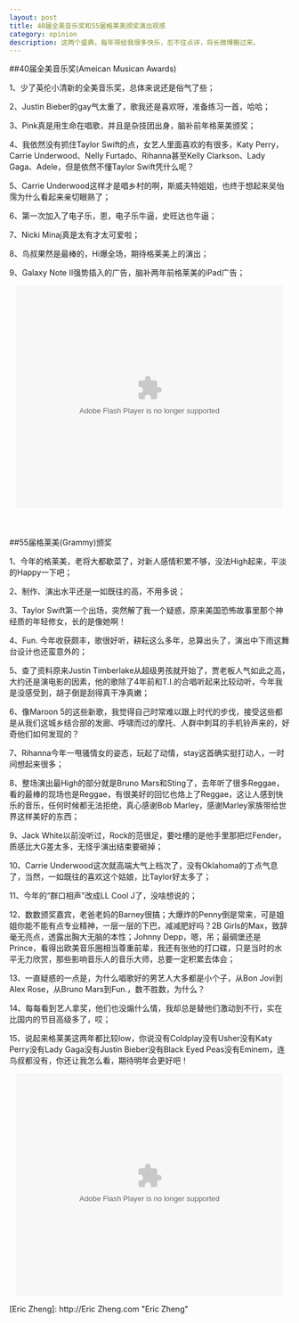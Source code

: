 ```yaml
---
layout: post
title: 40届全美音乐奖和55届格莱美颁奖演出观感
category: opinion
description: 这两个盛典，每年带给我很多快乐，忍不住点评，将长微博搬过来。
---
```


##40届全美音乐奖(Ameican Musican Awards)

1、少了英伦小清新的全美音乐奖，总体来说还是俗气了些；

2、Justin Bieber的gay气太重了，歌我还是喜欢呀，准备练习一首，哈哈；

3、Pink真是用生命在唱歌，并且是杂技团出身，脑补前年格莱美颁奖；

4、我依然没有抓住Taylor Swift的点，女艺人里面喜欢的有很多，Katy Perry，Carrie Underwood、Nelly Furtado、Rihanna甚至Kelly Clarkson、Lady Gaga、Adele，但是依然不懂Taylor Swift凭什么呢？

5、Carrie Underwood这样才是唱乡村的啊，斯威夫特姐姐，也终于想起来吴怡霈为什么看起来亲切眼熟了；

6、第一次加入了电子乐，恩，电子乐牛逼，史旺达也牛逼；

7、Nicki Minaj真是太有才太可爱啦；

8、鸟叔果然是最棒的，Hi爆全场，期待格莱美上的演出；

9、Galaxy Note II强势插入的广告，脑补两年前格莱美的iPad广告；

<div style="text-align:center;margin-bottom:50px;">
<embed src="http://player.youku.com/player.php/sid/XNDc3MTQzMjg0/v.swf" quality="high" width="480" height="400" align="middle" allowScriptAccess="sameDomain" allowFullscreen="true" type="application/x-shockwave-flash"></embed>
</div>

##55届格莱美(Grammy)颁奖

1、今年的格莱美，老将大都歇菜了，对新人感情积累不够，没法High起来，平淡的Happy一下吧；

2、制作、演出水平还是一如既往的高，不用多说；

3、Taylor Swift第一个出场，突然解了我一个疑惑，原来美国恐怖故事里那个神经质的年轻修女，长的是像她啊！

4、Fun. 今年收获颇丰，歌很好听，耕耘这么多年，总算出头了，演出中下雨这舞台设计也还蛮意外的；

5、查了资料原来Justin Timberlake从超级男孩就开始了，贾老板人气如此之高，大约还是演电影的因素，他的歌除了4年前和T.I.的合唱听起来比较动听，今年我是没感受到，胡子倒是刮得真干净真嫩；

6、像Maroon 5的这些新歌，我觉得自己时常难以跟上时代的步伐，接受这些都是从我们这城乡结合部的发廊、呼啸而过的摩托、人群中刺耳的手机铃声来的，好奇他们如何发现的？

7、Rihanna今年一甩骚情女的姿态，玩起了动情，stay这首确实挺打动人，一时间想起来很多；

8、整场演出最High的部分就是Bruno Mars和Sting了，去年听了很多Reggae，看的最棒的现场也是Reggae，有很美好的回忆也烙上了Reggae，这让人感到快乐的音乐，任何时候都无法拒绝，真心感谢Bob Marley，感谢Marley家族带给世界这样美好的东西；

9、Jack White以前没听过，Rock的范很足，要吐槽的是他手里那把烂Fender，质感比大G差太多，无怪乎演出结束要砸掉；

10、Carrie Underwood这次就高端大气上档次了，没有Oklahoma的丁点气息了，当然，一如既往的喜欢这个姑娘，比Taylor好太多了；

11、今年的“群口相声”改成LL Cool J了，没啥想说的；

12、数数颁奖嘉宾，老爸老妈的Barney很搞；大爆炸的Penny倒是常来，可是姐姐你能不能有点专业精神，一层一层的下巴，减减肥好吗？2B Girls的Max，致辞毫无亮点，透露出胸大无脑的本性；Johnny Depp，嗯，吊；最碉堡还是Prince，看得出欧美音乐圈相当尊重前辈，我还有张他的打口碟，只是当时的水平无力欣赏，那些影响音乐人的音乐大师，总要一定积累去体会；

13、一直疑惑的一点是，为什么唱歌好的男艺人大多都是小个子，从Bon Jovi到Alex Rose，从Bruno Mars到Fun.，数不胜数，为什么？

14、每每看到艺人拿奖，他们也没煽什么情，我却总是替他们激动到不行，实在比国内的节目高级多了，哎；

15、说起来格莱美这两年都比较low，你说没有Coldplay没有Usher没有Katy Perry没有Lady Gaga没有Justin Bieber没有Black Eyed Peas没有Eminem，连鸟叔都没有，你还让我怎么看，期待明年会更好吧！

<div style="text-align:center">
<embed src="http://player.youku.com/player.php/sid/XNTEzNzI1Njcy/v.swf" quality="high" width="480" height="400" align="middle" allowScriptAccess="sameDomain" allowFullscreen="true" type="application/x-shockwave-flash"></embed>
</div>

[Eric Zheng]:    http://Eric Zheng.com  "Eric Zheng"

